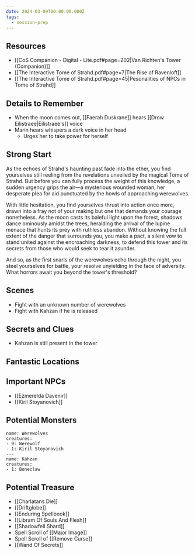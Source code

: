 ```yaml
---
date: 2024-03-09T00:00:00.000Z
tags:
  - session-prep
---
```

## Resources
- [[CoS Companion - Digital - Lite.pdf#page=202|Van Richten's Tower (Companion)]]
- [[The Interactive Tome of Strahd.pdf#page=7|The Rise of Ravenloft]]
- [[The Interactive Tome of Strahd.pdf#page=45|Pesonalities of NPCs in Tome of Strahd]]

## Details to Remember
- When the moon comes out, [[Faerah Duskrane]] hears [[Drow Eilistraee|Eilistraee's]] voice
- Marin hears whispers a dark voice in her head
	- Urges her to take power for herself

## Strong Start  
As the echoes of Strahd's haunting past fade into the ether, you find yourselves still reeling from the revelations unveiled by the magical Tome of Strahd. But before you can fully process the weight of this knowledge, a sudden urgency grips the air—a mysterious wounded woman, her desperate plea for aid punctuated by the howls of approaching werewolves.

With little hesitation, you find yourselves thrust into action once more, drawn into a fray not of your making but one that demands your courage nonetheless. As the moon casts its baleful light upon the forest, shadows dance ominously amidst the trees, heralding the arrival of the lupine menace that hunts its prey with ruthless abandon. Without knowing the full extent of the danger that surrounds you, you make a pact, a silent vow to stand united against the encroaching darkness, to defend this tower and its secrets from those who would seek to tear it asunder.

And so, as the first snarls of the werewolves echo through the night, you steel yourselves for battle, your resolve unyielding in the face of adversity. What horrors await you beyond the tower's threshold?

## Scenes  
- Fight with an unknown number of werewolves
- Fight with Kahzan if he is released

## Secrets and Clues  
- Kahzan is still present in the tower

## Fantastic Locations  


## Important NPCs  
- [[Ezmerelda Davenir]] 
- [[Kiril Stoyanovich]] 

## Potential Monsters  
```encounter-table
name: Werewolves
creatures:
- 9: Werewolf
- 1: Kiril Stoyanovich
---
name: Kahzan
creatures:
- 1: Boneclaw
```

## Potential Treasure  
- [[Charlatans Die]] 
- [[Driftglobe]] 
- [[Enduring Spellbook]] 
- [[Libram Of Souls And Flesh]] 
- [[Shadowfell Shard]] 
- Spell Scroll of [[Major Image]] 
- Spell Scroll of [[Remove Curse]] 
- [[Wand Of Secrets]] 

